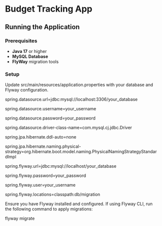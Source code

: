 # Budget Tracking App

## Running the Application

### Prerequisites

- **Java 17** or higher
- **MySQL Database**
- **FlyWay** migration tools

### Setup

Update src/main/resources/application.properties with your database and Flyway configuration.

spring.datasource.url=jdbc:mysql://localhost:3306/your_database

spring.datasource.username=your_username

spring.datasource.password=your_password

spring.datasource.driver-class-name=com.mysql.cj.jdbc.Driver

spring.jpa.hibernate.ddl-auto=none

spring.jpa.hibernate.naming.physical-strategy=org.hibernate.boot.model.naming.PhysicalNamingStrategyStandardImpl




spring.flyway.url=jdbc:mysql://localhost/your_database

spring.flyway.password=your_password

spring.flyway.user=your_username

spring.flyway.locations=classpath:db/migration


Ensure you have Flyway installed and configured. If using Flyway CLI, run the following command to apply migrations:

flyway migrate
